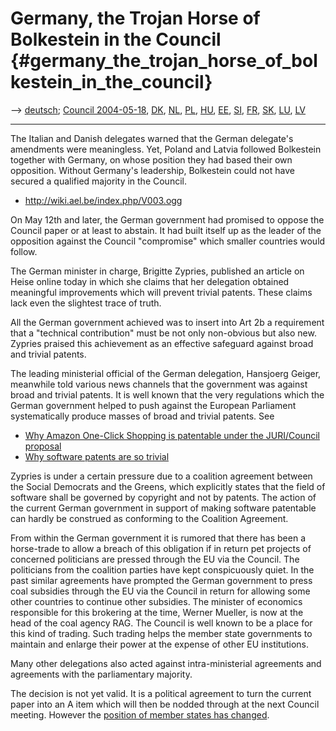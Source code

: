 # Germany, the Trojan Horse of Bolkestein in the Council {#germany_the_trojan_horse_of_bolkestein_in_the_council}

\--\> [ deutsch](ConsDe040518De "wikilink"); [ Council
2004-05-18](Cons040518En "wikilink"), [ DK](ConsDk040518En "wikilink"),
[ NL](ConsNl040518En "wikilink"), [ PL](ConsPl040518En "wikilink"), [
HU](ConsHu040518En "wikilink"), [ EE](ConsHu040518Ee "wikilink"), [
SI](ConsSi040518En "wikilink"), [ FR](ConsFr040518En "wikilink"), [
SK](ConsSk040518En "wikilink"), [ LU](ConsLu040518En "wikilink"), [
LV](ConsLv040518En "wikilink")

------------------------------------------------------------------------

The Italian and Danish delegates warned that the German delegate\'s
amendments were meaningless. Yet, Poland and Latvia followed Bolkestein
together with Germany, on whose position they had based their own
opposition. Without Germany\'s leadership, Bolkestein could not have
secured a qualified majority in the Council.

-   <http://wiki.ael.be/index.php/V003.ogg>

On May 12th and later, the German government had promised to oppose the
Council paper or at least to abstain. It had built itself up as the
leader of the opposition against the Council \"compromise\" which
smaller countries would follow.

The German minister in charge, Brigitte Zypries, published an article on
Heise online today in which she claims that her delegation obtained
meaningful improvements which will prevent trivial patents. These claims
lack even the slightest trace of truth.

All the German government achieved was to insert into Art 2b a
requirement that a \"technical contribution\" must be not only
non-obvious but also new. Zypries praised this achievement as an
effective safeguard against broad and trivial patents.

The leading ministerial official of the German delegation, Hansjoerg
Geiger, meanwhile told various news channels that the government was
against broad and trivial patents. It is well known that the very
regulations which the German government helped to push against the
European Parliament systematically produce masses of broad and trivial
patents. See

-   [Why Amazon One-Click Shopping is patentable under the JURI/Council
    proposal](http://swpat.ffii.org/papers/eubsa-swpat0202/tech/ "wikilink")
-   [Why software patents are so
    trivial](http://swpat.ffii.org/analysis/trivial/ "wikilink")

Zypries is under a certain pressure due to a coalition agreement between
the Social Democrats and the Greens, which explicitly states that the
field of software shall be governed by copyright and not by patents. The
action of the current German government in support of making software
patentable can hardly be construed as conforming to the Coalition
Agreement.

From within the German government it is rumored that there has been a
horse-trade to allow a breach of this obligation if in return pet
projects of concerned politicians are pressed through the EU via the
Council. The politicians from the coalition parties have kept
conspicuously quiet. In the past similar agreements have prompted the
German government to press coal subsidies through the EU via the Council
in return for allowing some other countries to continue other subsidies.
The minister of economics responsible for this brokering at the time,
Werner Mueller, is now at the head of the coal agency RAG. The Council
is well known to be a place for this kind of trading. Such trading helps
the member state governments to maintain and enlarge their power at the
expense of other EU institutions.

Many other delegations also acted against intra-ministerial agreements
and agreements with the parliamentary majority.

The decision is not yet valid. It is a political agreement to turn the
current paper into an A item which will then be nodded through at the
next Council meeting. However the [ position of member states has
changed](ConsReversEn "wikilink").
